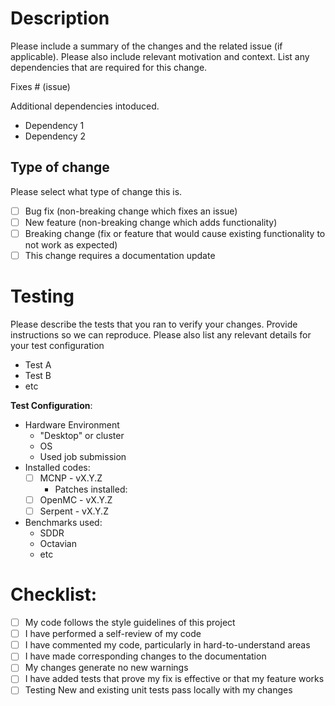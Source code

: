 # Description

Please include a summary of the changes and the related issue (if applicable). Please also include relevant motivation and context. List any dependencies that are required for this change.

Fixes # (issue)

Additional dependencies intoduced.
- Dependency 1
- Dependency 2

## Type of change

Please select what type of change this is.

- [ ] Bug fix (non-breaking change which fixes an issue)
- [ ] New feature (non-breaking change which adds functionality)
- [ ] Breaking change (fix or feature that would cause existing functionality to not work as expected)
- [ ] This change requires a documentation update

# Testing

Please describe the tests that you ran to verify your changes. Provide instructions so we can reproduce. Please also list any relevant details for your test configuration

- Test A
- Test B
- etc

**Test Configuration**:
* Hardware Environment
    * "Desktop" or cluster
    * OS
    * Used job submission
* Installed codes:
    - [ ] MCNP - vX.Y.Z
        - Patches installed:
    - [ ] OpenMC - vX.Y.Z
    - [ ] Serpent - vX.Y.Z
* Benchmarks used:
    * SDDR
    * Octavian
    * etc

# Checklist:

- [ ] My code follows the style guidelines of this project
- [ ] I have performed a self-review of my code
- [ ] I have commented my code, particularly in hard-to-understand areas
- [ ] I have made corresponding changes to the documentation
- [ ] My changes generate no new warnings
- [ ] I have added tests that prove my fix is effective or that my feature works
- [ ] Testing New and existing unit tests pass locally with my changes